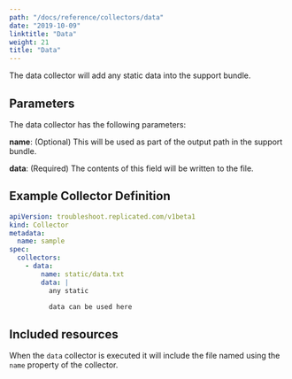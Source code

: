 ```yaml
---
path: "/docs/reference/collectors/data"
date: "2019-10-09"
linktitle: "Data"
weight: 21
title: "Data"
---
```


The data collector will add any static data into the support bundle.

## Parameters

The data collector has the following parameters:

**name**: (Optional) This will be used as part of the output path in the support bundle.

**data**: (Required) The contents of this field will be written to the file.

## Example Collector Definition

```yaml
apiVersion: troubleshoot.replicated.com/v1beta1
kind: Collector
metadata:
  name: sample
spec:
  collectors:
    - data:
        name: static/data.txt
        data: |
          any static

          data can be used here
```

## Included resources

When the `data` collector is executed it will include the file named using the `name` property of the collector.